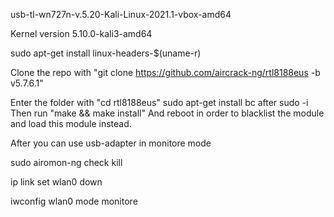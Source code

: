 usb-tl-wn727n-v.5.20-Kali-Linux-2021.1-vbox-amd64

Kernel version 5.10.0-kali3-amd64

sudo apt-get install linux-headers-$(uname-r)

Clone the repo with "git clone https://github.com/aircrack-ng/rtl8188eus -b v5.7.6.1"

Enter the folder with "cd rtl8188eus"
sudo apt-get install bc
after sudo -i
Then run "make && make install"
And reboot in order to blacklist the module and load this module instead.

After you can use usb-adapter in monitore mode

sudo airomon-ng check kill

ip link set wlan0 down

iwconfig wlan0 mode monitore
